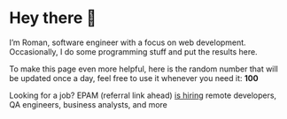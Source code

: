 # Hey there 👋

I’m Roman, software engineer with a focus on web development. Occasionally, I do
some programming stuff and put the results here.

To make this page even more helpful, here is the random number that will be
updated once a day, feel free to use it whenever you need it: **100**

Looking for a job? EPAM (referral link ahead) [is hiring](https://epa.ms/RomanGusev) remote developers,
QA engineers, business analysts, and more
